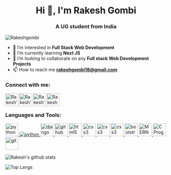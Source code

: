 
<h1 align="center">Hi 👋, I'm Rakesh Gombi</h1>
<h3 align="center">A UG student from India</h3>

<p align="left"> <img src="https://komarev.com/ghpvc/?username=Rakeshgombi&label=Profile%20views&color=0e75b6&style=flat" alt="Rakeshgombi" /> </p>




- 👀 I’m interested in **Full Stack Web Development**
- 🌱 I’m currently learning **Next JS**
- 💞️ I’m looking to collaborate on any **Full stack Web Development Projects**
- 📫 How to reach me **rakeshgombi18@gmail.com**

<h3 align="left">Connect with me:</h3>
<a href="https://www.linkedin.com/in/rakesh-gombi-8b8412170/">
  <img align="left" alt="Rakesh's Linkein" width="40" height="40" src="https://img.icons8.com/color/48/fa314a/linkedin.png"/>
</a>
<a href="https://www.hackerrank.com/rakeshgombi18">
  <img align="left" alt="Rakesh's Hackerrank"  width="40" height="40" src="https://upload.wikimedia.org/wikipedia/commons/thumb/4/40/HackerRank_Icon-1000px.png/330px-HackerRank_Icon-1000px.png" />
</a>
<a href="https://www.instagram.com/_.__no.one_.__/">
  <img align="left" alt="Rakesh's instagram" width="40" height="40" src="https://img.icons8.com/fluency/48/000000/instagram-new.png"/>
</a>
<a href="https://m.facebook.com/people/Rakesh-Gombi/100007943115024/">
  <img align="left" alt="Rakesh Gombi's Facebook" width="40" height="40" src="https://img.icons8.com/fluency/48/000000/facebook-new.png"/>
</a>


<br/>
<br/>

<h3 align="left">Languages and Tools:</h3>
<p align="left">
  <a href="https://www.python.org" target="_blank">
    <img src="https://img.icons8.com/fluency/48/000000/python.png" alt="python" width="40" height="40"/> 
  </a> 
  <a href="https://fastapi.tiangolo.com/" target="_blank">
    <img src="https://fastapi.tiangolo.com/img/logo-margin/logo-teal.png" alt="python" ="40"/> 
  </a> 
  <a href="https://www.djangoproject.com/" target="_blank"> 
    <img src="https://static.djangoproject.com/img/logos/django-logo-negative.svg" alt="django" height="40"/> 
  </a> 
  <a href="https://github.com/" target="_blank">
    <img src="https://www.logo.wine/a/logo/GitHub/GitHub-Icon-White-Logo.wine.svg" alt="github" width="40" height="40"/> 
  </a> 
  <a href="https://www.w3.org/html/" target="_blank">
    <img src="https://img.icons8.com/color/48/000000/html-5--v1.png" alt="html5" width="40" height="40"/>
  </a>
  <a href="https://www.w3schools.com/css/" target="_blank">
    <img src="https://img.icons8.com/color/48/000000/css3.png" alt="css3" width="40" height="40"/>
  </a> 
  <a href="https://www.w3schools.com/js/" target="_blank">
    <img src="https://img.icons8.com/color/50/000000/javascript--v1.png" alt="css3" width="40" height="40"/>
  </a> 
  <a href="https://nextjs.org/" target="_blank">
    <img src="https://upload.wikimedia.org/wikipedia/commons/thumb/4/41/Next.js_Logotype_Light_Background.svg/120px-Next.js_Logotype_Light_Background.svg.png" alt="css3" height="40"/>
  </a> 
  <a href="https://getbootstrap.com" target="_blank">
    <img src="https://img.icons8.com/color/48/000000/bootstrap.png" alt="bootstrap" width="40" height="40"/>
  </a>
  <a href="https://www.geeksforgeeks.org/mern-stack/" target="_blank">
    <img src="https://upload.wikimedia.org/wikipedia/commons/9/94/MERN-logo.png" alt="MERN Stack" width="auto" height="40"/> 
  </a>
  <a href="https://www.cprogramming.com/" target="_blank">
    <img src="https://www.pngkit.com/png/full/101-1010012_c-programming-icon-c-programming-language-logo.png" alt="C Program" height="40"/> 
  </a> 
  <a href="https://git-scm.com/" target="_blank">
    <img src="https://img.icons8.com/color/48/4a90e2/git.png" alt="git" width="40" height="40"/> 
  </a>
</p>

![Rakesh's github stats](https://github-readme-stats.vercel.app/api?username=Rakeshgombi&show_icons=true&title_color=0299da&icon_color=ff5e00&text_color=2ee300&bg_color=fff0)

![Top Langs](https://github-readme-stats.vercel.app/api/top-langs/?username=Rakeshgombi&langs_count=8&layout=compact&text_color=2ee300&bg_color=fff0)
